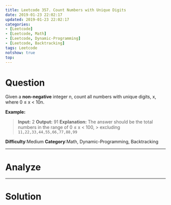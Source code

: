 ```yaml
---
title: Leetcode 357. Count Numbers with Unique Digits
date: 2019-01-23 22:02:17
updated: 2019-01-23 22:02:17
categories: 
- [Leetcode]
- [Leetcode, Math]
- [Leetcode, Dynamic-Programming]
- [Leetcode, Backtracking]
tags: Leetcode
notshow: true
top:
---
```


# Question

Given a  **non-negative**  integer n, count all numbers with unique digits, x, where 0 ≤ x < 10n.

**Example:**

> **Input:** 2
> **Output:** 91 
> **Explanation:** The answer should be the total numbers in the range of 0 ≤ x < 100, 
             > excluding `11,22,33,44,55,66,77,88,99`

**Difficulty**:Medium
**Category**:Math, Dynamic-Programming, Backtracking

<!-- more -->

------------

# Analyze

------------

# Solution

```cpp

```


